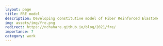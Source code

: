 ```yaml
---
layout: page
title: FRE model
description: Developing constitutive model of Fiber Reinforced Elastomers (FRE)
img: assets/img/fre.png
redirect: https://nchahare.github.io/blog/2021/fre/
importance: 7
category: work
---
```

